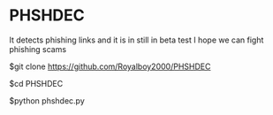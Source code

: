 # PHSHDEC
It detects phishing links and it is in still in beta test
I hope we can fight phishing scams

$git clone https://github.com/Royalboy2000/PHSHDEC

$cd PHSHDEC


$python phshdec.py
